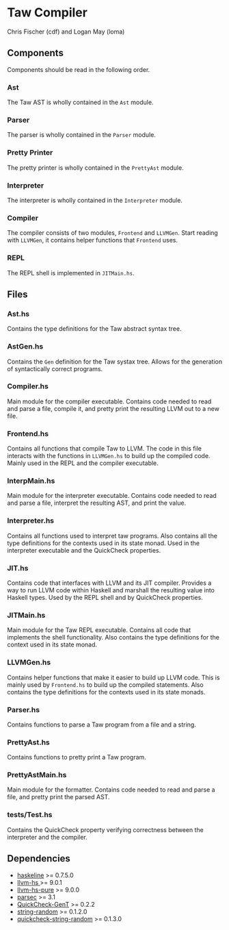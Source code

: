# Taw Compiler
Chris Fischer (cdf) and Logan May (loma)

## Components
Components should be read in the following order.

### Ast
The Taw AST is wholly contained in the `Ast` module.

### Parser
The parser is wholly contained in the `Parser` module.

### Pretty Printer
The pretty printer is wholly contained in the `PrettyAst` module.

### Interpreter
The interpreter is wholly contained in the `Interpreter` module.

### Compiler
The compiler consists of two modules, `Frontend` and `LLVMGen`. Start reading with `LLVMGen`, it contains helper functions that `Frontend` uses.

### REPL
The REPL shell is implemented in `JITMain.hs`.

## Files

### Ast.hs
Contains the type definitions for the Taw abstract syntax tree.

### AstGen.hs
Contains the `Gen` definition for the Taw systax tree. Allows for the generation of syntactically correct programs.

### Compiler.hs
Main module for the compiler executable. Contains code needed to read and parse a file, compile it, and pretty print the resulting LLVM out to a new file.

### Frontend.hs
Contains all functions that compile Taw to LLVM. The code in this file interacts with the functions in `LLVMGen.hs` to build up the compiled code. Mainly used in the REPL and the compiler executable.

### InterpMain.hs
Main module for the interpreter executable. Contains code needed to read and parse a file, interpret the resulting AST, and print the value.

### Interpreter.hs
Contains all functions used to interpret taw programs. Also contains all the type definitions for the contexts used in its state monad. Used in the interpreter executable and the QuickCheck properties.

### JIT.hs
Contains code that interfaces with LLVM and its JIT compiler. Provides a way to run LLVM code within Haskell and marshall the resulting value into Haskell types. Used by the REPL shell and by QuickCheck properties.

### JITMain.hs
Main module for the Taw REPL executable. Contains all code that implements the shell functionality. Also contains the type definitions for the context used in its state monad.

### LLVMGen.hs
Contains helper functions that make it easier to build up LLVM code. This is mainly used by `Frontend.hs` to build up the compiled statements.  Also contains the type definitions for the contexts used in its state monads.

### Parser.hs
Contains functions to parse a Taw program from a file and a string.

### PrettyAst.hs
Contains functions to pretty print a Taw program.

### PrettyAstMain.hs
Main module for the formatter. Contains code needed to read and parse a file, and pretty print the parsed AST.

### tests/Test.hs
Contains the QuickCheck property verifying correctness between the interpreter and the compiler.

## Dependencies
* [haskeline](https://hackage.haskell.org/package/haskeline) >=  0.7.5.0
* [llvm-hs ](https://hackage.haskell.org/package/llvm-hs) >=  9.0.1
* [llvm-hs-pure](https://hackage.haskell.org/package/llvm-hs-pure) >=  9.0.0
* [parsec](https://hackage.haskell.org/package/parsec) >=  3.1
* [QuickCheck-GenT](https://hackage.haskell.org/package/QuickCheck-GenT) >= 0.2.2
* [string-random](https://hackage.haskell.org/package/string-random) >= 0.1.2.0
* [quickcheck-string-random](https://hackage.haskell.org/package/quickcheck-string-random) >= 0.1.3.0